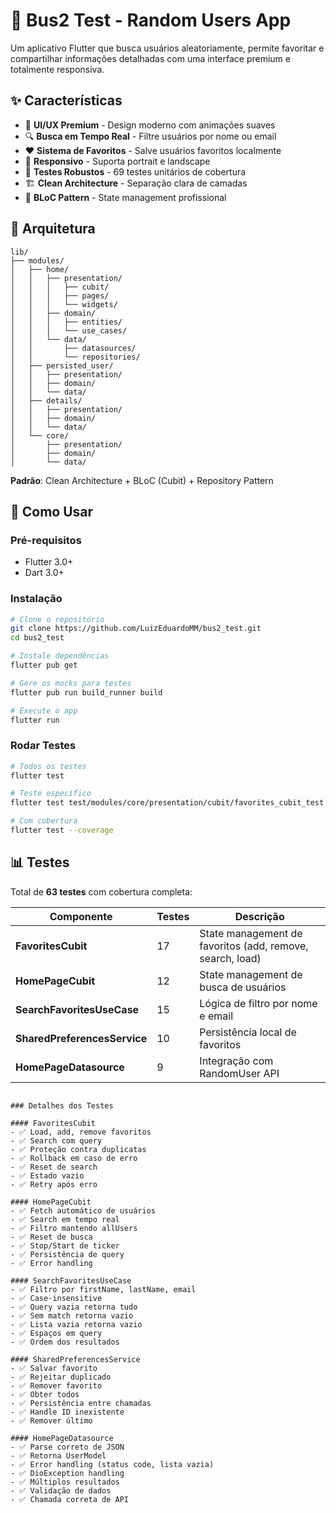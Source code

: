 # 🚀 Bus2 Test - Random Users App

Um aplicativo Flutter que busca usuários aleatoriamente, permite favoritar e compartilhar informações detalhadas com uma interface premium e totalmente responsiva.

## ✨ Características

- 🎨 **UI/UX Premium** - Design moderno com animações suaves
- 🔍 **Busca em Tempo Real** - Filtre usuários por nome ou email
- ❤️ **Sistema de Favoritos** - Salve usuários favoritos localmente
- 📱 **Responsivo** - Suporta portrait e landscape
- 🧪 **Testes Robustos** - 69 testes unitários de cobertura
- 🏗️ **Clean Architecture** - Separação clara de camadas
- 🔄 **BLoC Pattern** - State management profissional

## 🎯 Arquitetura
```
lib/
├── modules/
│   ├── home/
│   │   ├── presentation/
│   │   │   ├── cubit/
│   │   │   ├── pages/
│   │   │   └── widgets/
│   │   ├── domain/
│   │   │   ├── entities/
│   │   │   └── use_cases/
│   │   └── data/
│   │       ├── datasources/
│   │       └── repositories/
│   ├── persisted_user/
│   │   ├── presentation/
│   │   ├── domain/
│   │   └── data/
│   ├── details/
│   │   ├── presentation/
│   │   ├── domain/
│   │   └── data/
│   └── core/
│       ├── presentation/
│       ├── domain/
│       └── data/
```

**Padrão**: Clean Architecture + BLoC (Cubit) + Repository Pattern

## 🚀 Como Usar

### Pré-requisitos
- Flutter 3.0+
- Dart 3.0+

### Instalação
```bash
# Clone o repositório
git clone https://github.com/LuizEduardoMM/bus2_test.git
cd bus2_test

# Instale dependências
flutter pub get

# Gere os mocks para testes
flutter pub run build_runner build

# Execute o app
flutter run
```

### Rodar Testes
```bash
# Todos os testes
flutter test

# Teste específico
flutter test test/modules/core/presentation/cubit/favorites_cubit_test.dart

# Com cobertura
flutter test --coverage
```

## 📊 Testes

Total de **63 testes** com cobertura completa:

| Componente | Testes | Descrição |
|-----------|--------|-----------|
| **FavoritesCubit** | 17 | State management de favoritos (add, remove, search, load) |
| **HomePageCubit** | 12 | State management de busca de usuários |
| **SearchFavoritesUseCase** | 15 | Lógica de filtro por nome e email |
| **SharedPreferencesService** | 10 | Persistência local de favoritos |
| **HomePageDatasource** | 9 | Integração com RandomUser API |


```

### Detalhes dos Testes

#### FavoritesCubit 
- ✅ Load, add, remove favoritos
- ✅ Search com query
- ✅ Proteção contra duplicatas
- ✅ Rollback em caso de erro
- ✅ Reset de search
- ✅ Estado vazio
- ✅ Retry após erro

#### HomePageCubit 
- ✅ Fetch automático de usuários
- ✅ Search em tempo real
- ✅ Filtro mantendo allUsers
- ✅ Reset de busca
- ✅ Stop/Start de ticker
- ✅ Persistência de query
- ✅ Error handling

#### SearchFavoritesUseCase 
- ✅ Filtro por firstName, lastName, email
- ✅ Case-insensitive
- ✅ Query vazia retorna tudo
- ✅ Sem match retorna vazio
- ✅ Lista vazia retorna vazio
- ✅ Espaços em query
- ✅ Ordem dos resultados

#### SharedPreferencesService  
- ✅ Salvar favorito
- ✅ Rejeitar duplicado
- ✅ Remover favorito
- ✅ Obter todos
- ✅ Persistência entre chamadas
- ✅ Handle ID inexistente
- ✅ Remover último

#### HomePageDatasource  
- ✅ Parse correto de JSON
- ✅ Retorna UserModel
- ✅ Error handling (status code, lista vazia)
- ✅ DioException handling
- ✅ Múltiplos resultados
- ✅ Validação de dados
- ✅ Chamada correta de API
